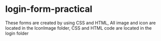 # login-form-practical
These forms are created by using CSS and HTML,
All image and icon are located in the IconImage folder,
CSS and HTML code are located in the login folder
